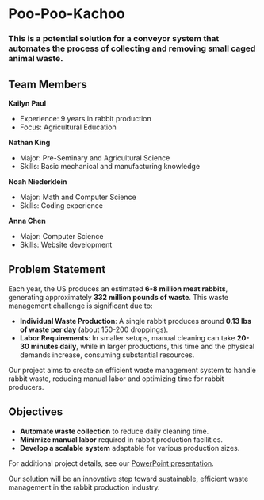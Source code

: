 # Poo-Poo-Kachoo
### This is a potential solution for a conveyor system that automates the process of collecting and removing small caged animal waste.

## Team Members

**Kailyn Paul**  
- Experience: 9 years in rabbit production  
- Focus: Agricultural Education  

**Nathan King**  
- Major: Pre-Seminary and Agricultural Science  
- Skills: Basic mechanical and manufacturing knowledge  

**Noah Niederklein**  
- Major: Math and Computer Science  
- Skills: Coding experience  

**Anna Chen**  
- Major: Computer Science  
- Skills: Website development  

## Problem Statement

Each year, the US produces an estimated **6-8 million meat rabbits**, generating approximately **332 million pounds of waste**. This waste management challenge is significant due to:

- **Individual Waste Production**: A single rabbit produces around **0.13 lbs of waste per day** (about 150-200 droppings).
- **Labor Requirements**: In smaller setups, manual cleaning can take **20-30 minutes daily**, while in larger productions, this time and the physical demands increase, consuming substantial resources.

Our project aims to create an efficient waste management system to handle rabbit waste, reducing manual labor and optimizing time for rabbit producers.

## Objectives

- **Automate waste collection** to reduce daily cleaning time.
- **Minimize manual labor** required in rabbit production facilities.
- **Develop a scalable system** adaptable for various production sizes.

For additional project details, see our [PowerPoint presentation](https://docs.google.com/presentation/d/1jwrfu0hvk9oI7jYrSxByEbPxNXPlBhjPth0v0p9b0AQ/edit?usp=sharing). 

Our solution will be an innovative step toward sustainable, efficient waste management in the rabbit production industry.

